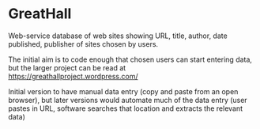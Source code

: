 # GreatHall
Web-service database of web sites showing URL, title, author, date published, publisher of sites chosen by users. 

The initial aim is to code enough that chosen users can start entering data, but the larger project can be read at 
https://greathallproject.wordpress.com/

Initial version to have manual data entry (copy and paste from an open browser), but later versions would automate much of the data entry (user pastes in URL, software searches that location and extracts the relevant data)
